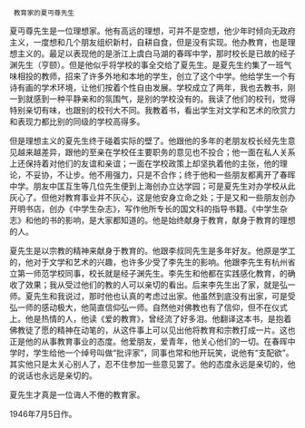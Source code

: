      教育家的夏丏尊先生 

   夏丏尊先生是一位理想家。他有高远的理想，可并不是空想，他少年时倾向无政府主义，一度想和几个朋友组织新村，自耕自食，但是没有实现。他办教育，也是理想主义的。最足以表现他的是浙江上虞白马湖的春晖中学，那时校长是已故的经子渊先生（亨颐）。但是他似乎将学校的事全交给了夏先生。是夏先生约集了一班气味相投的教师，招来了许多外地和本地的学生，创立了这个中学。他给学生一个有诗有画的学术环境，让他们按着个性自由发展。学校成立了两年，我也去教书，刚一到就感到一种平静亲和的氛围气，是别的学校没有的。我读了他们的校刊，觉得特别亲切有味，也跟别的校刊大不同。我教着书，看出学生对文学和艺术的欣赏力和表现力都比别的同级的学校高得多。 

   但是理想主义的夏先生终于碰着实际的壁了。他跟他的多年的老朋友校长经先生意见越来越差异，跟他的至亲在学校任主要职务的意见也不投合；他一面在私人关系上还保持着对他们的友谊和亲谊；一面在学校政策上却坚执着他的主张，他的理论，不妥协，不让步。他不用强力，只是不合作；终于他和一些朋友都离开了春晖中学。朋友中匡互生等几位先生便到上海创办立达学园；可是夏先生对办学校从此灰心了。但他对教育事业并不灰心，这是他安身立命之处；于是又和一些朋友创办开明书店，创办《中学生杂志》，写作他所专长的国文科的指导书籍。《中学生杂志》和他的书的影响，是大家都知道的。他是始终献身于教育，献身于教育的理想的人。 

   夏先生是以宗教的精神来献身于教育的。他跟李叔同先生是多年好友。他原是学工的，他对于文学和艺术的兴趣，也许多少受了李先生的影响。他跟李先生有杭州省立第一师范学校同事，校长就是经子渊先生。李先生和他都在实践感化教育，的确收了效果；我从受过他们的教的人可以亲切的看出。后来李先生出了家，就是弘一师。夏先生和我说过，那时他也认真的考虑过出家。他虽然到底没有出家，可是受弘一师的感动极大，他简直信仰弘一师。自然他对佛教也有了信仰，但不在仪式上。他是热情的人，他读《爱的教育》，曾经流了好多泪。他翻译这本书，是抱着佛教徒了愿的精神在动笔的，从这件事上可以见出他将教育和宗教打成一片。这也正是他的从事教育事业的态度。他爱朋友，爱青年，他关心他们的一切。在春晖中学时，学生给他一个绰号叫做“批评家”，同事也常和他开玩笑，说他有“支配欲”。其实他只是太关心别人了，忍不住参加一些意见罢了。他的态度永远是亲切的，他的说话也永远是亲切的。 

   夏先生才真是一位诲人不倦的教育家。 

   1946年7月5日作。 

